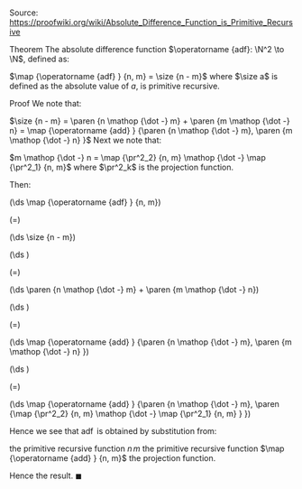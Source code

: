 # 

Source: https://proofwiki.org/wiki/Absolute_Difference_Function_is_Primitive_Recursive

Theorem
The absolute difference function $\operatorname {adf}: \N^2 \to \N$, defined as:

$\map {\operatorname {adf} } {n, m} = \size {n - m}$
where $\size a$ is defined as the absolute value of $a$, is primitive recursive‎.


Proof
We note that:

$\size {n - m} = \paren {n \mathop {\dot -} m} + \paren {m \mathop {\dot -} n} = \map {\operatorname {add} } {\paren {n \mathop {\dot -} m}, \paren {m \mathop {\dot -} n} }$
Next we note that:

$m \mathop {\dot -} n = \map {\pr^2_2} {n, m} \mathop {\dot -} \map {\pr^2_1} {n, m}$
where $\pr^2_k$ is the projection function.

Then:














\(\ds \map {\operatorname {adf} } {n, m}\)

\(=\)







\(\ds \size {n - m}\)




















\(\ds \)

\(=\)







\(\ds \paren {n \mathop {\dot -} m} + \paren {m \mathop {\dot -} n}\)




















\(\ds \)

\(=\)







\(\ds \map {\operatorname {add} } {\paren {n \mathop {\dot -} m}, \paren {m \mathop {\dot -} n} }\)




















\(\ds \)

\(=\)







\(\ds \map {\operatorname {add} } {\paren {n \mathop {\dot -} m}, \paren {\map {\pr^2_2} {n, m} \mathop {\dot -} \map {\pr^2_1} {n, m} } }\)










Hence we see that $\operatorname {adf}$ is obtained by substitution from:

the primitive recursive function $n \mathop {\dot -} m$
the primitive recursive function $\map {\operatorname {add} } {n, m}$
the projection function.

Hence the result.
$\blacksquare$





